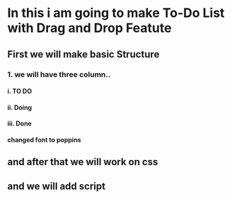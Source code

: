 # In this i am going to make To-Do List with Drag and Drop Featute

## First we will make basic Structure 
### 1. we will have three column..
#### i. TO DO
#### ii. Doing
#### iii. Done

#### changed font to poppins

## and after that we will work on css

## and we will add script 